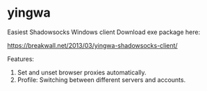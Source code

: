 yingwa
======

Easiest Shadowsocks Windows client
Download exe package here:

https://breakwall.net/2013/03/yingwa-shadowsocks-client/

Features:

1. Set and unset browser proxies automatically.
2. Profile: Switching between different servers and accounts.
